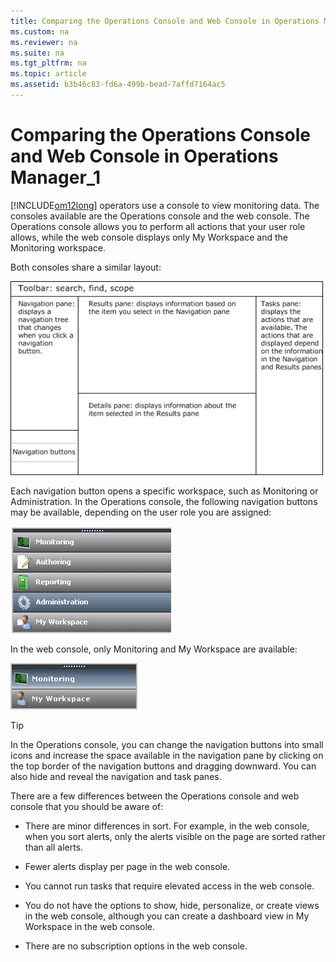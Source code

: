 ```yaml
---
title: Comparing the Operations Console and Web Console in Operations Manager_1
ms.custom: na
ms.reviewer: na
ms.suite: na
ms.tgt_pltfrm: na
ms.topic: article
ms.assetid: b3b46c83-fd6a-499b-bead-7affd7164ac5
---
```

# Comparing the Operations Console and Web Console in Operations Manager_1
[!INCLUDE[om12long](Token/om12long_md.md)] operators use a console to view monitoring data. The consoles available are the Operations console and the web console. The Operations console allows you to perform all actions that your user role allows, while the web console displays only My Workspace and the Monitoring workspace.

Both consoles share a similar layout:

![](Image/Consoleframe.gif)

Each navigation button opens a specific workspace, such as Monitoring or Administration. In the Operations console, the following navigation buttons may be available, depending on the user role you are assigned:

![](Image/OpsConsoleNavButtons.gif)

In the web console, only Monitoring and My Workspace are available:

![](Image/Webconsolenavbuttons.gif)

> [!TIP]
> In the Operations console, you can change the navigation buttons into small icons and increase the space available in the navigation pane by clicking on the top border of the navigation buttons and dragging downward. You can also hide and reveal the navigation and task panes.

There are a few differences between the Operations console and web console that you should be aware of:

-   There are minor differences in sort. For example, in the web console, when you sort alerts, only the alerts visible on the page are sorted rather than all alerts.

-   Fewer alerts display per page in the web console.

-   You cannot run tasks that require elevated access in the web console.

-   You do not have the options to show, hide, personalize, or create views in the web console, although you can create a dashboard view in My Workspace in the web console.

-   There are no subscription options in the web console.


